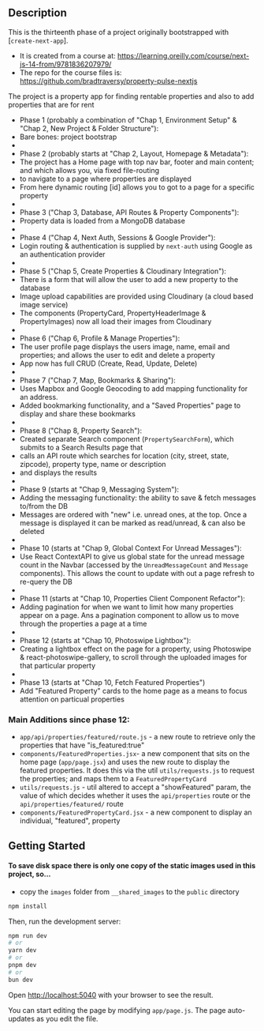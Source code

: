 ## Description

This is the thirteenth phase of a project originally bootstrapped with [`create-next-app`].

-   It is created from a course at: https://learning.oreilly.com/course/next-js-14-from/9781836207979/
-   The repo for the course files is: https://github.com/bradtraversy/property-pulse-nextjs

The project is a property app for finding rentable properties and also to add properties that are for rent

-   Phase 1 (probably a combination of "Chap 1, Environment Setup" & "Chap 2, New Project & Folder Structure"):
-   Bare bones: project bootstrap
-
-   Phase 2 (probably starts at "Chap 2, Layout, Homepage & Metadata"):
-   The project has a Home page with top nav bar, footer and main content; and which allows you, via fixed file-routing
-   to navigate to a page where properties are displayed
-   From here dynamic routing \[id\] allows you to got to a page for a specific property
-
-   Phase 3 ("Chap 3, Database, API Routes & Property Components"):
-   Property data is loaded from a MongoDB database
-
-   Phase 4 ("Chap 4, Next Auth, Sessions & Google Provider"):
-   Login routing & authentication is supplied by `next-auth` using Google as an authentication provider
-
-   Phase 5 ("Chap 5, Create Properties & Cloudinary Integration"):
-   There is a form that will allow the user to add a new property to the database
-   Image upload capabilities are provided using Cloudinary (a cloud based image service)
-   The components (PropertyCard, PropertyHeaderImage & PropertyImages) now all load their images from Cloudinary
-
-   Phase 6 ("Chap 6, Profile & Manage Properties"):
-   The user profile page displays the users image, name, email and properties; and allows the user to edit and delete a property
-   App now has full CRUD (Create, Read, Update, Delete)
-
-   Phase 7 ("Chap 7, Map, Bookmarks & Sharing"):
-   Uses Mapbox and Google Geocoding to add mapping functionality for an address.
-   Added bookmarking functionality, and a "Saved Properties" page to display and share these bookmarks
-
-   Phase 8 ("Chap 8, Property Search"):
-   Created separate Search component (`PropertySearchForm`), which submits to a Search Results page that
-   calls an API route which searches for location (city, street, state, zipcode), property type, name or description
-   and displays the results
-
-   Phase 9 (starts at "Chap 9, Messaging System"):
-   Adding the messaging functionality: the ability to save & fetch messages to/from the DB
-   Messages are ordered with "new" i.e. unread ones, at the top. Once a message is displayed it can be marked as read/unread, & can also be deleted
-
-   Phase 10 (starts at "Chap 9, Global Context For Unread Messages"):
-   Use React ContextAPI to give us global state for the unread message count in the Navbar (accessed by the `UnreadMessageCount` and `Message` components). This allows the count to update with out a page refresh to re-query the DB
-
-   Phase 11 (starts at "Chap 10, Properties Client Component Refactor"):
-   Adding pagination for when we want to limit how many properties appear on a page. Ans a pagination component to allow us to move through the properties a page at a time
-
-   Phase 12 (starts at "Chap 10, Photoswipe Lightbox"):
-   Creating a lightbox effect on the page for a property, using Photoswipe & react-photoswipe-gallery, to scroll through the uploaded images for that particular property
-
-   Phase 13 (starts at "Chap 10, Fetch Featured Properties")
-   Add "Featured Property" cards to the home page as a means to focus attention on particual properties

### Main Additions since phase 12:

-   `app/api/properties/featured/route.js` - a new route to retrieve only the properties that have "is_featured:true"
-   `components/FeaturedProperties.jsx`- a new component that sits on the home page (`app/page.jsx`) and uses the new route to display the featured properties. It does this via the util `utils/requests.js` to request the properties; and maps them to a `FeaturedPropertyCard`
-   `utils/requests.js` - util altered to accept a "showFeatured" param, the value of which decides whether it uses the `api/properties` route or the `api/properties/featured/` route
-   `components/FeaturedPropertyCard.jsx` - a new component to display an individual, "featured", property

## Getting Started

#### To save disk space there is only one copy of the static images used in this project, so...

-   copy the `images` folder from `__shared_images` to the `public` directory

```bash
npm install
```

Then, run the development server:

```bash
npm run dev
# or
yarn dev
# or
pnpm dev
# or
bun dev
```

Open [http://localhost:5040](http://localhost:5040) with your browser to see the result.

You can start editing the page by modifying `app/page.js`. The page auto-updates as you edit the file.
